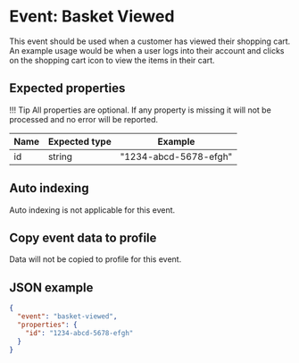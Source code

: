 # Event: Basket Viewed 

This event should be used when a customer has viewed their shopping cart. An example usage would be when a user logs into their account and clicks on the shopping cart icon to view the items in their cart.

## Expected properties

!!! Tip
    All properties are optional. If any property is missing it will not be processed and no error will be reported.
    
| Name   | Expected type   | Example                                          |
|--------|-----------------|--------------------------------------------------|
| id     | string          | "1234-abcd-5678-efgh"                             |

## Auto indexing

Auto indexing is not applicable for this event.

## Copy event data to profile

Data will not be copied to profile for this event.

## JSON example

```json
{
  "event": "basket-viewed",
  "properties": {
    "id": "1234-abcd-5678-efgh"
  }
}
